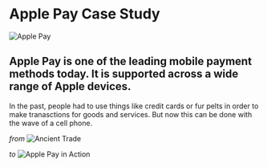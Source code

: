 # Apple Pay Case Study

![Apple Pay](https://external-content.duckduckgo.com/iu/?u=https%3A%2F%2Fwww.apple.com%2Fv%2Fapple-pay%2Fg%2Fimages%2Foverview%2Fog_image.png%3F201709091554&f=1&nofb=1)

## Apple Pay is one of the leading mobile payment methods today. It is supported across a wide range of Apple devices.

In the past, people had to use things like credit cards or fur pelts in order to make tranasctions for goods and services.  But now this can be done with the wave of a cell phone.

*from*
![Ancient Trade](https://external-content.duckduckgo.com/iu/?u=http%3A%2F%2Fcurrentissuesintodaysworld.weebly.com%2Fuploads%2F1%2F1%2F6%2F8%2F11682675%2F9404816.jpg&f=1&nofb=1)

*to*
![Apple Pay in Action](https://external-content.duckduckgo.com/iu/?u=https%3A%2F%2Ftse1.mm.bing.net%2Fth%3Fid%3DOIP.EEwm8m8kwTJVEoEX7HkdGAHaE8%26pid%3DApi&f=1)

